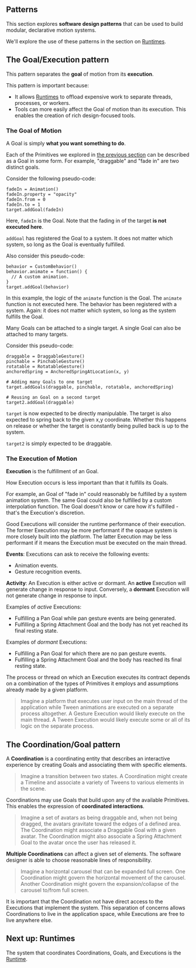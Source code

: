 ## Patterns

This section explores **software design patterns** that can be used to build modular, declarative motion systems.

We'll explore the use of these patterns in the section on [Runtimes](runtimes.md).

## The Goal/Execution pattern

This pattern separates the **goal** of motion from its **execution**.

This pattern is important because:

- It allows [Runtimes](runtimes.md) to offload expensive work to separate threads, processes, or workers.
- Tools can more easily affect the Goal of motion than its execution. This enables the creation of rich design-focused tools.

### The Goal of Motion

A Goal is simply **what you want something to do**.

Each of the Primitives we explored in [the previous section](primitives.md) can be described as a Goal in some form. For example, "draggable" and "fade in" are two distinct goals.

Consider the following pseudo-code:

    fadeIn = Animation()
    fadeIn.property = "opacity"
    fadeIn.from = 0
    fadeIn.to = 1
    target.addGoal(fadeIn)

Here, `fadeIn` is the Goal. Note that the fading in of the target **is not executed here**.

`addGoal` has registered the Goal to a system. It does not matter which system, so long as the Goal is eventually fulfilled.

Also consider this pseudo-code:

    behavior = CustomBehavior()
    behavior.animate = function() {
      // A custom animation.
    }
    target.addGoal(behavior)

In this example, the logic of the `animate` function is the Goal. The `animate` function is not executed here. The behavior has been registered with a system. Again: it does not matter which system, so long as the system fulfills the Goal.

Many Goals can be attached to a single target. A single Goal can also be attached to many targets.

Consider this pseudo-code:

    draggable = DraggableGesture()
    pinchable = PinchableGesture()
    rotatable = RotatableGesture()
    anchoredSpring = AnchoredSpringAtLocation(x, y)
    
    # Adding many Goals to one target
    target.addGoals(draggable, pinchable, rotatable, anchoredSpring)
    
    # Reusing an Goal on a second target
    target2.addGoal(draggable)

`target` is now expected to be directly manipulable. The target is also expected to spring back to the given x,y coordinate. Whether this happens on release or whether the target is constantly being pulled back is up to the system.

`target2` is simply expected to be draggable.

### The Execution of Motion

**Execution** is the fulfillment of an Goal.

How Execution occurs is less important than that it fulfills its Goals.

For example, an Goal of "fade in" could reasonably be fulfilled by a system animation system. The same Goal could also be fulfilled by a custom interpolation function.  The Goal doesn't know or care how it's fulfilled - that's the Execution's discretion.

Good Executions will consider the runtime performance of their execution. The former Execution may be more performant if the opaque system is more closely built into the platform. The latter Execution may be less performant if it means the Execution must be executed on the main thread.

**Events**: Executions can ask to receive the following events:

- Animation events.
- Gesture recognition events.

**Activity**: An Execution is either active or dormant. An **active** Execution will generate change in response to input. Conversely, a **dormant** Execution will not generate change in response to input.

Examples of *active* Executions:

- Fulfilling a Pan Goal while pan gesture events are being generated. 
- Fulfilling a Spring Attachment Goal and the body has not yet reached its final resting state. 

Examples of *dormant* Executions:

- Fulfilling a Pan Goal for which there are no pan gesture events. 
- Fulfilling a Spring Attachment Goal and the body has reached its final resting state. 

The process or thread on which an Execution executes its contract depends on a combination of the types of Primitives it employs and assumptions already made by a given platform.

> Imagine a platform that executes user input on the main thread of the application while Tween animations are executed on a separate process altogether. A Gesture Execution would likely execute on the main thread. A Tween Execution would likely execute some or all of its logic on the separate process.

## The Coordination/Goal pattern

A **Coordination** is a coordinating entity that describes an interactive experience by creating Goals and associating them with specific elements.

> Imagine a transition between two states. A Coordination might create a Timeline and associate a variety of Tweens to various elements in the scene.

Coordinations may use Goals that build upon any of the available Primitives. This enables the expression of **coordinated interactions**.

> Imagine a set of avatars as being draggable and, when not being dragged, the avatars gravitate toward the edges of a defined area. The Coordination might associate a Draggable Goal with a given avatar. The Coordination might also associate a Spring Attachment Goal to the avatar once the user has released it.

**Multiple Coordinations** can affect a given set of elements. The software designer is able to choose reasonable lines of responsibility.

> Imagine a horizontal carousel that can be expanded full screen. One Coordination might govern the horizontal movement of the carousel. Another Coordination might govern the expansion/collapse of the carousel to/from full screen.

It is important that the Coordination not have direct access to the Executions that implement the system. This separation of concerns allows Coordinations to live in the application space, while Executions are free to live anywhere else.

## Next up: Runtimes

The system that coordinates Coordinations, Goals, and Executions is the [Runtime](runtimes.md).
